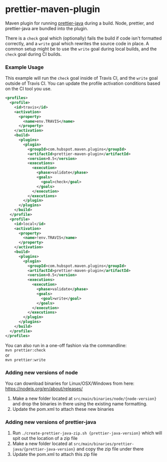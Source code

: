 # prettier-maven-plugin

Maven plugin for running [prettier-java](https://github.com/jhipster/prettier-java) during a build. Node, prettier, and prettier-java are bundled into the plugin.

There is a `check` goal which (optionally) fails the build if code isn't formatted correctly, and a `write` goal which rewrites the source code in place. A common setup might be to use the `write` goal during local builds, and the `check` goal during CI builds.

### Example Usage

This example will run the `check` goal inside of Travis CI, and the `write` goal outside of Travis CI. You can update the profile activation conditions based on the CI tool you use.

```xml
<profiles>
  <profile>
    <id>travis</id>
    <activation>
      <property>
        <name>env.TRAVIS</name>
      </property>
    </activation>
    <build>
      <plugins>
        <plugin>
          <groupId>com.hubspot.maven.plugins</groupId>
          <artifactId>prettier-maven-plugin</artifactId>
          <version>0.5</version>
          <executions>
            <execution>
              <phase>validate</phase>
              <goals>
                <goal>check</goal>
              </goals>
            </execution>
          </executions>
        </plugin>
      </plugins>
    </build>
  </profile>
  <profile>
    <id>local</id>
    <activation>
      <property>
        <name>!env.TRAVIS</name>
      </property>
    </activation>
    <build>
      <plugins>
        <plugin>
          <groupId>com.hubspot.maven.plugins</groupId>
          <artifactId>prettier-maven-plugin</artifactId>
          <version>0.5</version>
          <executions>
            <execution>
              <phase>validate</phase>
              <goals>
                <goal>write</goal>
              </goals>
            </execution>
          </executions>
        </plugin>
      </plugins>
    </build>
  </profile>
</profiles>
```

You can also run in a one-off fashion via the commandline:  
`mvn prettier:check`  
or  
`mvn prettier:write`

### Adding new versions of node

You can download binaries for Linux/OSX/Windows from here:
https://nodejs.org/en/about/releases/

1. Make a new folder located at `src/main/binaries/node/{node-version}` and drop the binaries in there using the existing name formatting.
2. Update the pom.xml to attach these new binaries

### Adding new versions of prettier-java

1. Run `./create-prettier-java-zip.sh {prettier-java-version}` which will spit out the location of a zip file
2. Make a new folder located at `src/main/binaries/prettier-java/{prettier-java-version}` and copy the zip file under there
3. Update the pom.xml to attach this zip file

